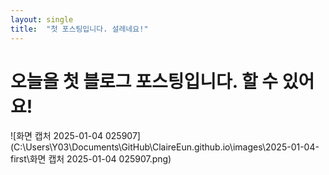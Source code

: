 ```yaml
---
layout: single
title:  "첫 포스팅입니다. 설레네요!"
---
```


# 오늘을 첫 블로그 포스팅입니다. 할 수 있어요!

![화면 캡처 2025-01-04 025907](C:\Users\Y03\Documents\GitHub\ClaireEun.github.io\images\2025-01-04-first\화면 캡처 2025-01-04 025907.png)
